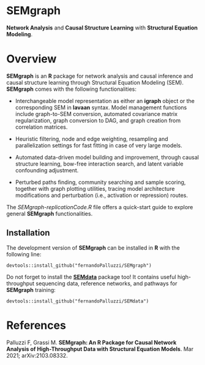 # SEMgraph
**Network Analysis** and **Causal Structure Learning** with **Structural Equation Modeling**.

# Overview

**SEMgraph** is an **R** package for network analysis and causal inference and causal structure learning through Structural Equation Modeling (SEM).
**SEMgraph** comes with the following functionalities:

- Interchangeable model representation as either an **igraph** object 
or the corresponding SEM in **lavaan** syntax. Model management functions 
include graph-to-SEM conversion, automated covariance matrix regularization, 
graph conversion to DAG, and graph creation from correlation matrices.

- Heuristic filtering, node and edge weighting, resampling and 
parallelization settings for fast fitting in case of very large models.

- Automated data-driven model building and improvement, through causal 
structure learning, bow-free interaction search, and latent variable 
confounding adjustment.

- Perturbed paths finding, community searching and sample scoring, 
together with graph plotting utilities, tracing model architecture 
modifications and perturbation (i.e., activation or repression) routes.

The *SEMgraph-replicationCode.R* file offers a quick-start guide to explore general **SEMgraph** functionalities.

## Installation

The development version of **SEMgraph** can be installed in **R** with the following line:

```{r, echo = FALSE}
devtools::install_github("fernandoPalluzzi/SEMgraph")
```
Do not forget to install the [**SEMdata**](https://github.com/fernandoPalluzzi/SEMdata) package too! It contains useful high-throughput 
sequencing data, reference networks, and pathways for **SEMgraph** training:

```{r, echo = FALSE}
devtools::install_github("fernandoPalluzzi/SEMdata")
```

# References

Palluzzi F, Grassi M. **SEMgraph: An R Package for Causal Network Analysis of High-Throughput Data with Structural Equation Models**. Mar 2021; arXiv:2103.08332.
